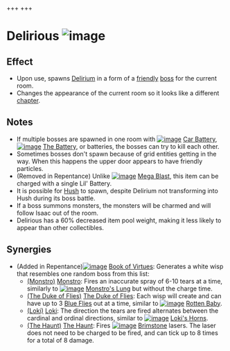 +++
+++

 # Delirious ![image](/image/Delirious.png) 

Effect
--------


* Upon use, spawns [Delirium](/wiki/Delirium "Delirium") in a form of a [friendly](/wiki/Friendly "Friendly") [boss](/wiki/Boss "Boss") for the current room.
* Changes the appearance of the current room so it looks like a different [chapter](/wiki/Chapter "Chapter").


Notes
-------


* If multiple bosses are spawned in one room with [![image](/image/Car_Battery.png)](/wiki/Car_Battery "Car Battery") [Car Battery](/wiki/Car_Battery "Car Battery"), [![image](/image/The_Battery.png)](/wiki/The_Battery "The Battery") [The Battery](/wiki/The_Battery "The Battery"), or batteries, the bosses can try to kill each other.
* Sometimes bosses don't spawn because of grid entities getting in the way. When this happens the upper door appears to have friendly particles.
* (Removed in Repentance) Unlike [![image](/image/Mega_Blast.png)](/wiki/Mega_Blast "Mega Blast") [Mega Blast](/wiki/Mega_Blast "Mega Blast"), this item can be charged with a single Lil' Battery.
* It is possible for [Hush](/wiki/Hush "Hush") to spawn, despite Delirium not transforming into Hush during its boss battle.
* If a boss summons monsters, the monsters will be charmed and will follow Isaac out of the room.
* Delirious has a 60% decreased item pool weight, making it less likely to appear than other collectibles.


Synergies
-----------


* (Added in Repentance)[![image](/image/Book_of_Virtues.png)](/wiki/Book_of_Virtues "Book of Virtues") [Book of Virtues](/wiki/Book_of_Virtues "Book of Virtues"): Generates a white wisp that resembles one random boss from this list:
	+ [(Monstro)](/wiki/Monstro "Monstro") [Monstro](/wiki/Monstro "Monstro"): Fires an inaccurate spray of 6-10 tears at a time, similarly to [![image](/image/Monstro%27s_Lung.png)](/wiki/Monstro%27s_Lung "Monstro's Lung") [Monstro's Lung](/wiki/Monstro%27s_Lung "Monstro's Lung") but without the charge time.
	+ [(The Duke of Flies)](/wiki/The_Duke_of_Flies "The Duke of Flies") [The Duke of Flies](/wiki/The_Duke_of_Flies "The Duke of Flies"): Each wisp will create and can have up to 3 [Blue Flies](/wiki/Familiar#Blue_Flies "Familiar") out at a time, similar to [![image](/image/Rotten_Baby.png)](/wiki/Rotten_Baby "Rotten Baby") [Rotten Baby](/wiki/Rotten_Baby "Rotten Baby").
	+ [(Loki)](/wiki/Loki "Loki") [Loki](/wiki/Loki "Loki"): The direction the tears are fired alternates between the cardinal and ordinal directions, similar to [![image](/image/Loki%27s_Horns.png)](/wiki/Loki%27s_Horns "Loki's Horns") [Loki's Horns](/wiki/Loki%27s_Horns "Loki's Horns").
	+ [(The Haunt)](/wiki/The_Haunt "The Haunt") [The Haunt](/wiki/The_Haunt "The Haunt"): Fires [![image](/image/Brimstone.png)](/wiki/Brimstone "Brimstone") [Brimstone](/wiki/Brimstone "Brimstone") lasers. The laser does not need to be charged to be fired, and can tick up to 8 times for a total of 8 damage.


